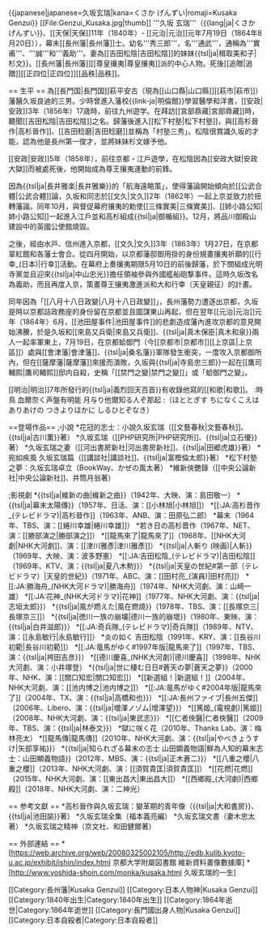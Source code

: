 {{japanese|japanese=久坂玄瑞|kana=くさか げんずい|romaji=Kusaka Genzui}}
[[File:Genzui_Kusaka.jpg|thumb]]
'''久坂 玄瑞'''（{{lang|ja|くさか げんずい}}、[[天保|天保]]11年（1840年）- [[元治|元治]]元年7月19日（1864年8月20日）），幕末[[長州藩|長州藩]]士。幼名'''秀三郎'''，名'''通武'''，通稱為'''實甫'''、'''誠'''和'''義助'''。妻為[[吉田松陰|吉田松陰]]的妹妹{{tsl|ja|楫取美和子|杉文}}。[[長州藩|長州藩]][[尊皇攘夷|尊皇攘夷]]派的中心人物。死後[[追贈|追贈]][[正四位|正四位]][[品秩|品秩]]。

== 生平 ==
為[[長門国|長門国]]萩平安古（現為[[山口縣|山口縣]][[萩市|萩市]]）藩醫久坂良迪的三男。少時曾進入藩校{{link-ja|明倫館}}學習醫學和洋書，[[安政|安政]]3年（1856年）17歳時，前往九州遊学。在拜訪[[宮部鼎藏|宮部鼎藏]]時，聽聞[[吉田松陰|吉田松陰]]之名。歸藩後進入[[松下村塾|松下村塾]]，與[[高杉晉作|高杉晉作]]、[[吉田稔磨|吉田稔磨]]並稱為「村塾三秀」。松陰很賞識久坂的才能，認為他是長州第一俊才，並將妹妹杉文嫁予他。

[[安政|安政]]5年（1858年），前往京都・江戶遊學，在松陰因為[[安政大獄|安政大獄]]而被處死後，他開始成為尊王攘夷運動的前鋒。

因為{{tsl|ja|長井雅楽|長井雅樂}}的「航海遠略策」，使得藩論開始傾向於[[公武合體|公武合體]]論，久坂和同志於[[文久|文久]]2年（1862年）一起上京並致力於扭轉藩論。同年10月，與督促幕府攘夷的勅使[[三條實美|三條實美]]、[[姉小路公知|姉小路公知]]一起進入江戶並和高杉組成{{tsl|ja|御楯組}}。12月，將品川御殿山建設中的英國公使館燒毀。

之後，經由水戸、信州進入京都，[[文久|文久]]3年（1863年）1月27日，在京都翠紅館和各藩士會合。從四月開始，以京都藩邸御用掛的身份規畫攘夷祈願的[[行幸_(日本)|行幸]]活動。在幕府上奏攘夷期限5月10日的前後歸藩，於下關組成光明寺黨並且迎來{{tsl|ja|中山忠光}}擔任領袖參與外國艦船砲撃事件。這時久坂改名為義助，而且再度入京，策畫尊王攘夷激進派和大和行幸（天皇親征）的計畫。

同年因為「[[八月十八日政變|八月十八日政變]]」，長州藩勢力遭逐出京都，久坂是時以京都詰政務座的身份留在京都並且圖謀東山再起，但在翌年[[元治|元治]]元年（1864年）6月，[[池田屋事件|池田屋事件]]的悲劇造成藩內進攻京都的意見開始沸騰，於是久坂和[[來島又兵衛|來島又兵衛]]、{{tsl|ja|真木保臣|真木和泉}}兩人一起率軍東上，7月19日，在京都蛤御門（今[[京都市|京都市]][[上京區|上京區]]）處與[[會津藩|會津藩]]、{{tsl|ja|桑名藩}}軍隊發生衝突，一度攻入京都御所內，但在[[薩摩藩|薩摩藩]]來援而潰敗，久坂與{{tsl|ja|寺島忠三郎}}一起在[[鷹司輔熙|鷹司輔熙]]邸内自殺，史稱「[[禁門之變|禁門之變]]」或「蛤御門之變」。

[[明治|明治]]7年所發行的{{tsl|ja|義烈回天百首}}有收錄他寫的[[和歌|和歌]]。
:時鳥 血爾奈く声盤有明能 月与り他爾知る人ぞ那起
:（ほととぎす ちになくこえは ありあけの つきよりほかに しるひとぞなき）

==登場作品==
;小說
*花冠的志士：小說久坂玄瑞（[[文藝春秋|文藝春秋]]、{{tsl|ja|古川薫}}著）
*久坂玄瑞（[[PHP研究所|PHP研究所]]、{{tsl|ja|立石優}}著）
*久坂玄瑞之妻（[[河出書房新社|河出書房新社]]、{{tsl|ja|田郷虎雄}}著）
*宛如疾風 久坂玄瑞篇（[[講談社|講談社]]、{{tsl|ja|富樫倫太郎}}著）
*松下村塾之夢：久坂玄瑞卓立（BookWay、かぜの風太著）
*維新俠艷錄（[[中央公論新社|中央公論新社]]、井筒月翁著）

;影視劇
*{{tsl|ja|維新の曲|維新之曲}}（1942年、大映、演：島田敬一）
*{{tsl|ja|幕末太陽傳}}（1957年、日活、演：[[小林旭|小林旭]]）
*[[:JA:高杉晋作_(テレビドラマ)|高杉晉作]]（1963年、ANB、演：田原弘二郎）
*幕末（1964年、TBS、演：[[蜷川幸雄|蜷川幸雄]]）
*若き日の高杉晋作（1967年、NET、演：[[勝部演之|勝部演之]]）
*[[龍馬來了|龍馬來了]]（1968年、[[NHK大河劇|NHK大河劇]]、演：[[津川雅彥|津川雅彥]]）
*{{tsl|ja|人斬り (映画)|人斬}}（1969年、大映、演：波多野憲）
*[[:JA:吉田松陰_(テレビドラマ)|吉田松陰]]（1969年、KTV、演：{{tsl|ja|夏八木勲}}）
*{{tsl|ja|天皇の世紀#第一部（テレビドラマ）|天皇的世紀}}（1971年、ABC、演：[[田村亮_(演員)|田村亮]]）
*[[:JA:勝海舟_(NHK大河ドラマ)|勝海舟]]（1974年、NHK大河劇、演：山崎一雄）
*[[:JA:花神_(NHK大河ドラマ)|花神]]（1977年、NHK大河劇、演：{{tsl|ja|志垣太郎}}）
*{{tsl|ja|風が燃えた|風在燃燒}}（1978年、TBS、演：[[長塚京三|長塚京三]]）
*{{tsl|ja|徳川一族の崩壊|德川一族的崩壞}}（1980年、東映、演：{{tsl|ja|白井滋郎}}）
*[[:JA:奇兵隊_(テレビドラマ)|奇兵隊]]（1989年、NTV、演：[[永島敏行|永島敏行]]）
*炎の如く 吉田松陰（1991年、KRY、演：[[長谷川初範|長谷川初範]]）
*[[:JA:竜馬がゆく#1997年版|龍馬來了]]（1997年、TBS、演：{{tsl|ja|袴田吉彦}}）
*[[德川慶喜_(NHK大河劇)|德川慶喜]]（1998年、NHK大河劇、演：小井塚登）
*{{tsl|ja|世に棲む日日#蒼天の夢|蒼天之夢}}（2000年、NHK、演：[[關口知宏|關口知宏]]）
*[[新選組！|新選組！]]（2004年、NHK大河劇、演：[[池内博之|池内博之]]）
*[[:JA:竜馬がゆく#2004年版|龍馬來了]]（2004年、TX、演：{{tsl|ja|高橋和也}}）
*[[:JA:長州ファイブ|長州五傑]]（2006年、Libero、演：{{tsl|ja|増澤ノゾム|增澤望}}）
*[[篤姬_(電視劇)|篤姬]]（2008年、NHK大河劇、演：{{tsl|ja|東武志}}）
*[[仁者俠醫|仁者俠醫]]（2009年、TBS、演：{{tsl|ja|林泰文}}）
*獄に咲く花（2010年、Thanks Lab、演：梅林亮太）
*[[龍馬傳|龍馬傳]]（2010年、NHK大河劇、演：{{tsl|ja|やべきょうすけ|矢部享祐}}）
*{{tsl|ja|知られざる幕末の志士 山田顕義物語|鮮為人知的幕末志士：山田顯義物語}}（2012年、MBS、演：{{tsl|ja|正木蒼二}}）
*[[八重之櫻|八重之櫻]]（2013年、NHK大河劇、演：[[須賀貴匡|須賀貴匡]]）
*[[花燃|花燃]]（2015年、NHK大河劇、演：[[東出昌大|東出昌大]]）
*[[西鄉殿_(大河劇)|西鄉殿]]（2018年、NHK大河劇、演：二神光）

== 参考文獻 ==
*高杉晉作與久坂玄瑞：變革期的青年像（{{tsl|ja|大和書房}}、{{tsl|ja|池田諭}}著）
*久坂玄瑞全集（福本義亮編）
*久坂玄瑞文書（妻木忠太著）
*久坂玄瑞之精神（京文社、和田健爾著）

== 外部連結 ==
*[https://web.archive.org/web/20080325002105/http://edb.kulib.kyoto-u.ac.jp/exhibit/ishin/index.html 京都大学附屬図書館 維新資料畫像數據庫]
*[http://www.yoshida-shoin.com/monka/kusaka.html 久坂玄瑞的一生]

[[Category:長州藩|Kusaka Genzui]]
[[Category:日本人物神|Kusaka Genzui]]
[[Category:1840年出生|Category:1840年出生]]
[[Category:1864年逝世|Category:1864年逝世]]
[[Category:長門國出身人物|Kusaka Genzui]]
[[Category:日本自殺者|Category:日本自殺者]]